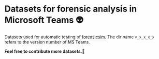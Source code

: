 # Datasets for forensic analysis in Microsoft Teams 👽

Datasets used for automatic testing of [forensicsim](https://github.com/lxndrblz/forensicsim). The dir name `v_x_x_x_x` refers to the version number of MS Teams.

**Feel free to contribute more datasets.🚀**